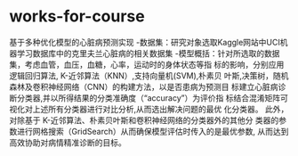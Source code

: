 # works-for-course
基于多种优化模型的心脏病预测实现
        -数据集：研究对象选取Kaggle网站中UCI机器学习数据库中的克里夫兰心脏病的相关数据集
        -模型概括：针对所选取的数据集，考虑血管，血压，血糖，心率，运动时的身体状态等指 标的影响，分别应用逻辑回归算法, K-近邻算法（KNN）,支持向量机(SVM),朴素贝 叶斯,决策树，随机森林及卷积神经网络（CNN）的构建方法，以是否患病为预测目 标建立心脏病诊断分类器,并以所得结果的分类准确度（“accuracy”）为评价指 标结合混淆矩阵可视化对上述所有分类器进行对比分析,从而选出解决问题的最优 化分类器。 
         此外，对除基于 K-近邻算法、朴素贝叶斯和卷积神经网络的分类器外的其他分 类器的参数进行网格搜索（GridSearch）从而确保模型评估时传入的是最优参数, 从而达到高效协助对病情精准诊断的目标。

